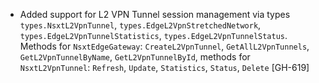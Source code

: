 * Added support for L2 VPN Tunnel session management via types `types.NsxtL2VpnTunnel`, `types.EdgeL2VpnStretchedNetwork`, `types.EdgeL2VpnTunnelStatistics`, `types.EdgeL2VpnTunnelStatus`. Methods for `NsxtEdgeGateway`: `CreateL2VpnTunnel`, `GetAllL2VpnTunnels`, `GetL2VpnTunnelByName`, `GetL2VpnTunnelById`, methods for `NsxtL2VpnTunnel`: `Refresh`, `Update`, `Statistics`, `Status`, `Delete` [GH-619]
